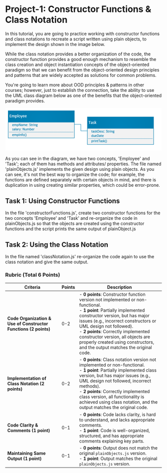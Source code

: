 # Project-1: Constructor Functions & Class Notation

In this tutorial, you are going to practice working with constructor functions and class notations to recreate a script written using plain objects, to implement the design shown in the image below.

While the class notation provides a better organization of the code, the constructor function provides a good enough mechanism to resemble the class creation and object instantiation concepts of the object-oriented paradigm so that we can benefit from the object-oriented design principles and patterns that are widely accepted as solutions for common problems.

You're going to learn more about OOD principles & patterns in other courses; however, just to establish the connection, take the ability to use the UML class diagram below as one of the benefits that the object-oriented paradigm provides.


![](EmpTaskUML.png)

As you can see in the diagram, we have two concepts, 'Employee' and  'Task'; each of them has methods and attributes/ properties. The file named 'plainObjects.js' implements the given design using plain objects. As you can see, it's not the best way to organize the code; for example, the functions are defined separately with certain objects in mind, and there is duplication in using creating similar properties, which could be error-prone. 

## Task 1: Using Constructor Functions

In the file 'constructorFunctions.js', create two constructor functions for the two concepts 'Employee' and 'Task' and re-organize the code in plainObjects.js so that the objects are created using the constructor functions and the script prints the same output of plainObject.js

## Task 2: Using the Class Notation

In the file named 'classNotation.js' re-organize the code again to use the class notation and give the same output.


### Rubric (Total 6 Points)

| Criteria                           | Points | Description |
|------------------------------------|--------|-------------|
| **Code Organization & Use of Constructor Functions (2 points)** | 0-2    | - **0 points**: Constructor function version not implemented or non-functional.<br>- **1 point**: Partially implemented constructor version, but has major issues (e.g., incorrect constructors or UML design not followed).<br>- **2 points**: Correctly implemented constructor version, all objects are properly created using constructors, and the output matches the original code. |
| **Implementation of Class Notation (2 points)** | 0-2    | - **0 points**: Class notation version not implemented or non-functional.<br>- **1 point**: Partially implemented class version, but has major issues (e.g., UML design not followed, incorrect methods).<br>- **2 points**: Correctly implemented class version, all functionality is achieved using class notation, and the output matches the original code. |
| **Code Clarity & Comments (1 point)** | 0-1    | - **0 points**: Code lacks clarity, is hard to understand, and lacks appropriate comments.<br>- **1 point**: Code is well-organized, structured, and has appropriate comments explaining key parts. |
| **Maintaining Same Output (1 point)** | 0-1    | - **0 points**: Output does not match the original `plainObjects.js` version.<br>- **1 point**: Output matches the original `plainObjects.js` version. |
